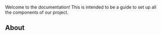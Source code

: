 Welcome to the documentation! This is intended to be a guide to set up all the components of our project.

## About